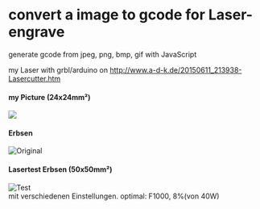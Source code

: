 # convert a image to gcode for Laser-engrave
generate gcode from jpeg, png, bmp, gif with JavaScript

my Laser with grbl/arduino on http://www.a-d-k.de/20150611_213938-Lasercutter.htm

#### my Picture (24x24mm²) ####
![](https://cloud.githubusercontent.com/assets/3751286/10120507/335d9616-64bd-11e5-97c4-467d5f5e6e8b.jpg)

#### Erbsen ####
![Original](https://cloud.githubusercontent.com/assets/3751286/10120509/4661647c-64bd-11e5-90ad-499d471e8555.png)

#### Lasertest Erbsen (50x50mm²) ####
![Test](https://cloud.githubusercontent.com/assets/3751286/10120508/3dfb0f5e-64bd-11e5-9727-f4dbdd309022.jpg)
<br>
mit verschiedenen Einstellungen.
optimal: F1000, 8%(von 40W)
